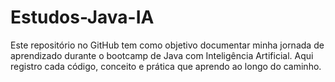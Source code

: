 # Estudos-Java-IA
Este repositório no GitHub tem como objetivo documentar minha jornada de aprendizado durante o bootcamp de Java com Inteligência Artificial. Aqui registro cada código, conceito e prática que aprendo ao longo do caminho.
